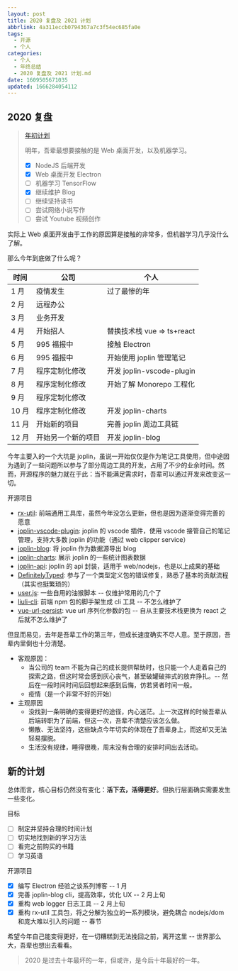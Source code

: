 ```yaml
---
layout: post
title: 2020 复盘及 2021 计划
abbrlink: 4a311eccb0794367a7c3f54ec685fa0e
tags:
  - 开源
  - 个人
categories:
  - 个人
  - 年终总结
  - 2020 复盘及 2021 计划.md
date: 1609505671035
updated: 1666284054112
---
```


## 2020 复盘

> [年初计划](/p/30c2fb56f8a349b1b6f45b9dc0a049ea)
>
> 明年，吾辈最想要接触的是 Web 桌面开发，以及机器学习。
>
> *   [x] NodeJS 后端开发
> *   [x] Web 桌面开发 Electron
> *   [ ] 机器学习 TensorFlow
> *   [x] 继续维护 Blog
> *   [ ] 继续坚持读书
> *   [ ] 尝试网络小说写作
> *   [ ] 尝试 Youtube 视频创作

实际上 Web 桌面开发由于工作的原因算是接触的非常多，但机器学习几乎没什么了解。

那么今年到底做了什么呢？

| 时间   | 公司        | 个人                      |
| ---- | --------- | ----------------------- |
| 1 月  | 疫情发生      | 过了最惨的年                  |
| 2 月  | 远程办公      |                         |
| 3 月  | 业务开发      |                         |
| 4 月  | 开始招人      | 替换技术栈 vue => ts+react   |
| 5 月  | 995 福报中   | 接触 Electron             |
| 6 月  | 995 福报中   | 开始使用 joplin 管理笔记        |
| 7 月  | 程序定制化修改   | 开发 joplin-vscode-plugin |
| 8 月  | 程序定制化修改   | 开始了解 Monorepo 工程化       |
| 9 月  | 程序定制化修改   |                         |
| 10 月 | 程序定制化修改   | 开发 joplin-charts        |
| 11 月 | 开始新的项目    | 完善 joplin 周边工具链         |
| 12 月 | 开始另一个新的项目 | 开发 joplin-blog          |

今年主要入的一个大坑是 joplin，虽说一开始仅仅是作为笔记工具使用，但中途因为遇到了一些问题所以参与了部分周边工具的开发，占用了不少的业余时间。然而，开源程序的魅力就在于此：当不能满足需求时，吾辈可以通过开发来改变这一切。

开源项目

*   [rx-util](https://github.com/rxliuli/rx-util): 前端通用工具库，虽然今年没怎么更新，但也是因为逐渐变得完善的愿意
*   [joplin-vscode-plugin](https://marketplace.visualstudio.com/items?itemName=rxliuli.joplin-vscode-plugin\&ssr=false#overview): joplin 的 vscode 插件，使用 vscode 接管自己的笔记管理，支持大多数 joplin 的功能（通过 web clipper service）
*   [joplin-blog](https://github.com/rxliuli/joplin-blog): 将 joplin 作为数据源导出 blog
*   [joplin-charts](https://rxliuli.com/joplin-charts/#/): 展示 joplin 的一些统计图表数据
*   [joplin-api](https://www.npmjs.com/package/joplin-api): joplin 的 api 封装，适用于 web/nodejs，也是以上成果的基础
*   [DefinitelyTyped](https://github.com/DefinitelyTyped/DefinitelyTyped): 参与了一个类型定义包的错误修复，熟悉了基本的贡献流程（其实也挺繁琐的）
*   [user.js](https://github.com/rxliuli/userjs): 一些自用的油猴脚本 -- 仅维护常用的几个了
*   [liuli-cli](https://github.com/rxliuli/liuli-cli): 前端 npm 包的脚手架生成 cli 工具 -- 不怎么维护了
*   [vue-url-persist](https://github.com/rxliuli/vue-url-persist): vue url 序列化参数的包 -- 自从主要技术栈更换为 react 之后就不怎么维护了

但显而易见，去年是吾辈工作的第三年，但成长速度确实不尽人意。至于原因，吾辈内里倒也十分清楚。

*   客观原因：
    *   当公司的 team 不能为自己的成长提供帮助时，也只能一个人走着自己的探索之路，但这时常会感到灰心丧气，甚至破罐破摔式的放弃挣扎。-- 然后在一段时间时间后回想起来感到后悔，仿若贤者时间一般。
    *   疫情（是一个非常不好的开始）
*   主观原因
    *   没找到一条明确的变得更好的途径，内心迷茫。上一次这样的时候吾辈从后端转职为了前端，但这一次，吾辈不清楚应该怎么做。
    *   懒散、无法坚持，这些缺点今年切实的体现在了吾辈身上，而这却又无法轻易摆脱。
    *   生活没有规律，睡得很晚，周末没有合理的安排时间出去活动。

## 新的计划

总体而言，核心目标仍然没有变化：**活下去，活得更好**。但执行层面确实需要发生一些变化。

目标

*   [ ] 制定并坚持合理的时间计划
*   [ ] 切实地找到新的学习方法
*   [ ] 看完之前购买的书籍
*   [ ] 学习英语

开源项目

*   [x] 编写 Electron 经验之谈系列博客 -- 1 月
*   [x] 完善 joplin-blog cli，提高效率，优化 UX -- 2 月上旬
*   [x] 重构 web logger 日志工具 -- 2 月上旬
*   [x] 重构 rx-util 工具包，将之分解为独立的一系列模块，避免耦合 nodejs/dom 和庞大难以引入的问题 -- 春节

希望今年自己能变得更好，在一切糟糕到无法挽回之前，离开这里 -- 世界那么大，吾辈也想出去看看。

> 2020 是过去十年最坏的一年，但或许，是今后十年最好的一年。
